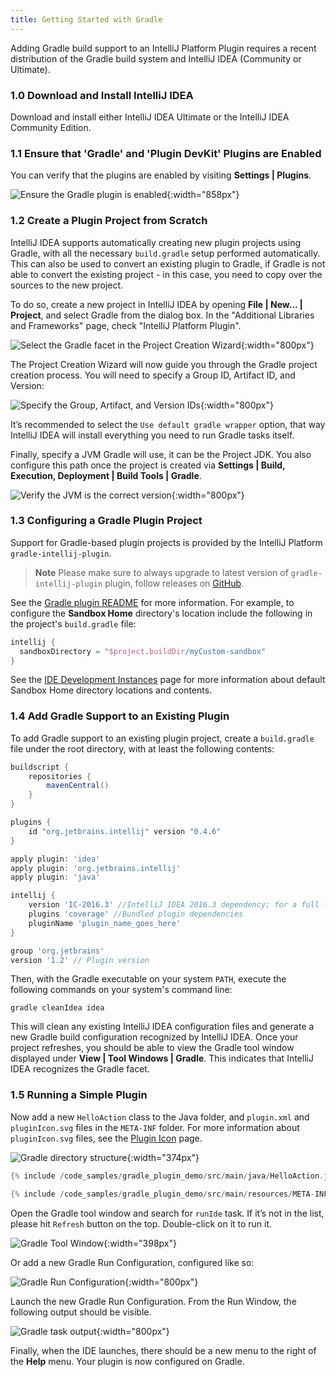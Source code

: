 ```yaml
---
title: Getting Started with Gradle
---
```


Adding Gradle build support to an IntelliJ Platform Plugin requires a recent distribution of the Gradle build system and IntelliJ IDEA (Community or Ultimate).

### 1.0 Download and Install IntelliJ IDEA

Download and install either IntelliJ IDEA Ultimate or the IntelliJ IDEA Community Edition.

### 1.1 Ensure that 'Gradle' and 'Plugin DevKit' Plugins are Enabled

You can verify that the plugins are enabled by visiting **Settings \| Plugins**.

![Ensure the Gradle plugin is enabled](img/step0_gradle_enabled.png){:width="858px"}

### 1.2 Create a Plugin Project from Scratch

IntelliJ IDEA supports automatically creating new plugin projects using Gradle, with all the necessary `build.gradle`
setup performed automatically. This can also be used to convert an existing plugin to Gradle, if Gradle is not able to 
convert the existing project - in this case, you need to copy over the sources to the new project.

To do so, create a new project in IntelliJ IDEA by opening **File \| New... \| Project**, and select Gradle from the dialog box.
In the "Additional Libraries and Frameworks" page, check "IntelliJ Platform Plugin".

![Select the Gradle facet in the Project Creation Wizard](img/step1_new_gradle_project.png){:width="800px"}

The Project Creation Wizard will now guide you through the Gradle project creation process. You will need to specify a Group ID, Artifact ID, and Version:

![Specify the Group, Artifact, and Version IDs](img/step2_group_artifact_version.png){:width="800px"}

It’s recommended to select the `Use default gradle wrapper` option, that way IntelliJ IDEA will install everything you need to run Gradle tasks itself.

Finally, specify a JVM Gradle will use, it can be the Project JDK. You also configure this path once the project is created via **Settings \| Build, Execution, Deployment \| Build Tools \| Gradle**.

![Verify the JVM is the correct version](img/step3_gradle_config.png){:width="800px"}

### 1.3 Configuring a Gradle Plugin Project
Support for Gradle-based plugin projects is provided by the IntelliJ Platform `gradle-intellij-plugin`.

> **Note** Please make sure to always upgrade to latest version of `gradle-intellij-plugin` plugin, follow releases on [GitHub](https://github.com/JetBrains/gradle-intellij-plugin/releases). 

See the [Gradle plugin README](https://github.com/JetBrains/gradle-intellij-plugin/blob/master/README.md#gradle) for more information. 
For example, to configure the **Sandbox Home** directory's location include the following in the project's `build.gradle` file:
```groovy
intellij {
  sandboxDirectory = "$project.buildDir/myCustom-sandbox"
}
```
See the [IDE Development Instances](/basics/ide_development_instance.md) 
page for more information about default Sandbox Home directory locations and contents.
 
### 1.4 Add Gradle Support to an Existing Plugin 

To add Gradle support to an existing plugin project, create a `build.gradle` file under the root directory, with at least the following contents:

```groovy
buildscript {
    repositories {
        mavenCentral()
    }
}

plugins {
    id "org.jetbrains.intellij" version "0.4.6"
}

apply plugin: 'idea'
apply plugin: 'org.jetbrains.intellij'
apply plugin: 'java'

intellij {
    version 'IC-2016.3' //IntelliJ IDEA 2016.3 dependency; for a full list of IntelliJ IDEA releases please see https://www.jetbrains.com/intellij-repository/releases
    plugins 'coverage' //Bundled plugin dependencies
    pluginName 'plugin_name_goes_here'
}

group 'org.jetbrains'
version '1.2' // Plugin version
```

Then, with the Gradle executable on your system `PATH`, execute the following commands on your system's command line:

```
gradle cleanIdea idea
```

This will clean any existing IntelliJ IDEA configuration files and generate a new Gradle build configuration recognized by IntelliJ IDEA. Once your project refreshes, you should be able to view the Gradle tool window displayed under **View \| Tool Windows \| Gradle**. This indicates that IntelliJ IDEA recognizes the Gradle facet.

### 1.5 Running a Simple Plugin

Now add a new `HelloAction` class to the Java folder, and `plugin.xml` and `pluginIcon.svg` files in the `META-INF` folder.
For more information about `pluginIcon.svg` files, see the [Plugin Icon](/basics/plugin_structure/plugin_icon_file.md) page.

![Gradle directory structure](img/gradle_directory_structure.png){:width="374px"}

```java
{% include /code_samples/gradle_plugin_demo/src/main/java/HelloAction.java %}
```

```java
{% include /code_samples/gradle_plugin_demo/src/main/resources/META-INF/plugin.xml %}
```

Open the Gradle tool window and search for `runIde` task. If it’s not in the list, please hit `Refresh` button on the top. Double-click on it to run it.

![Gradle Tool Window](img/gradle_tasks_in_tool_window.png){:width="398px"}

Or add a new Gradle Run Configuration, configured like so:

![Gradle Run Configuration](img/gradle_run_config.png){:width="800px"}

Launch the new Gradle Run Configuration. From the Run Window, the following output should be visible.

![Gradle task output](img/launched.png){:width="800px"}

Finally, when the IDE launches, there should be a new menu to the right of the **Help** menu. Your plugin is now configured on Gradle.
